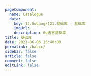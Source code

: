 ```yaml
---
pageComponent:
  name: Catalogue
  data:
    key: 12.GoLang/121.基础库 - 基础库
    imgUrl:
    description: Go语言基础库
title: 基础库
date: 2021-06-06 15:40:00
permalink: /basic/
sidebar: false
article: false
comment: false
editLink: false
---
```


